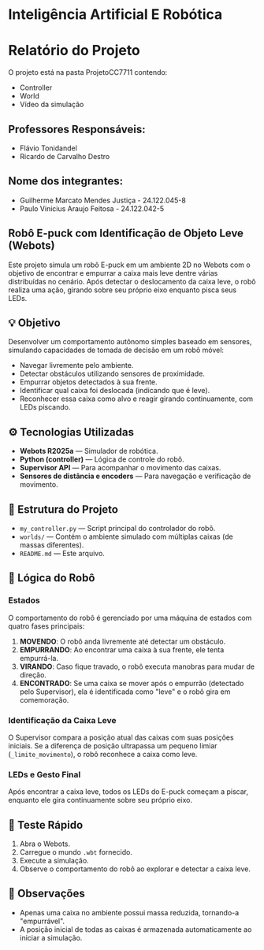 # Inteligência Artificial E Robótica
# Relatório do Projeto
O projeto está na pasta ProjetoCC7711 contendo:
 * Controller
 * World
 * Vídeo da simulação

## Professores Responsáveis:
 * Flávio Tonidandel
 * Ricardo de Carvalho Destro
   
## Nome dos integrantes:
 * Guilherme Marcato Mendes Justiça - 24.122.045-8
 * Paulo Vinicius Araujo Feitosa - 24.122.042-5


## Robô E-puck com Identificação de Objeto Leve (Webots)

Este projeto simula um robô E-puck em um ambiente 2D no Webots com o objetivo de encontrar e empurrar a caixa mais leve dentre várias distribuídas no cenário. Após detectar o deslocamento da caixa leve, o robô realiza uma ação, girando sobre seu próprio eixo enquanto pisca seus LEDs.

## 💡 Objetivo

Desenvolver um comportamento autônomo simples baseado em sensores, simulando capacidades de tomada de decisão em um robô móvel:

- Navegar livremente pelo ambiente.
- Detectar obstáculos utilizando sensores de proximidade.
- Empurrar objetos detectados à sua frente.
- Identificar qual caixa foi deslocada (indicando que é leve).
- Reconhecer essa caixa como alvo e reagir girando continuamente, com LEDs piscando.

## ⚙️ Tecnologias Utilizadas

- **Webots R2025a** — Simulador de robótica.
- **Python (controller)** — Lógica de controle do robô.
- **Supervisor API** — Para acompanhar o movimento das caixas.
- **Sensores de distância e encoders** — Para navegação e verificação de movimento.

## 📁 Estrutura do Projeto

- `my_controller.py` — Script principal do controlador do robô.
- `worlds/` — Contém o ambiente simulado com múltiplas caixas (de massas diferentes).
- `README.md` — Este arquivo.

## 🤖 Lógica do Robô

### Estados

O comportamento do robô é gerenciado por uma máquina de estados com quatro fases principais:

1. **MOVENDO**: O robô anda livremente até detectar um obstáculo.
2. **EMPURRANDO**: Ao encontrar uma caixa à sua frente, ele tenta empurrá-la.
3. **VIRANDO**: Caso fique travado, o robô executa manobras para mudar de direção.
4. **ENCONTRADO**: Se uma caixa se mover após o empurrão (detectado pelo Supervisor), ela é identificada como "leve" e o robô gira em comemoração.

### Identificação da Caixa Leve

O Supervisor compara a posição atual das caixas com suas posições iniciais. Se a diferença de posição ultrapassa um pequeno limiar (`_limite_movimento`), o robô reconhece a caixa como leve.

### LEDs e Gesto Final

Após encontrar a caixa leve, todos os LEDs do E-puck começam a piscar, enquanto ele gira continuamente sobre seu próprio eixo.

## 🧪 Teste Rápido

1. Abra o Webots.
2. Carregue o mundo `.wbt` fornecido.
3. Execute a simulação.
4. Observe o comportamento do robô ao explorar e detectar a caixa leve.

## 📌 Observações

- Apenas uma caixa no ambiente possui massa reduzida, tornando-a "empurrável".
- A posição inicial de todas as caixas é armazenada automaticamente ao iniciar a simulação.


